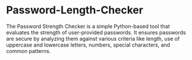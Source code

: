 # Password-Length-Checker
The Password Strength Checker is a simple Python-based tool that evaluates the strength of user-provided passwords. It ensures passwords are secure by analyzing them against various criteria like length, use of uppercase and lowercase letters, numbers, special characters, and common patterns.        
